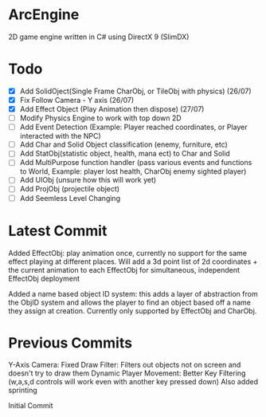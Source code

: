 # ArcEngine
2D game engine written in C# using DirectX 9 (SlimDX)

# Todo
- [x] Add SolidOject(Single Frame CharObj, or TileObj with physics) (26/07)
- [x] Fix Follow Camera - Y axis (26/07)
- [x] Add Effect Object (Play Animation then dispose) (27/07)
- [ ] Modify Physics Engine to work with top down 2D
- [ ] Add Event Detection (Example: Player reached coordinates, or Player interacted with the NPC)
- [ ] Add Char and Solid Object classification (enemy, furniture, etc)
- [ ] Add StatObj(statistic object, health, mana ect) to Char and Solid 
- [ ] Add MultiPurpose function handler (pass various events and functions to World, Example: player lost health, CharObj enemy sighted player)
- [ ] Add UIObj (unsure how this will work yet)
- [ ] Add ProjObj (projectile object)
- [ ] Add Seemless Level Changing

# Latest Commit
Added EffectObj: play animation once, currently no support for the same effect playing at different places.
Will add a 3d point list of 2d coordinates + the current animation to each EffectObj for simultaneous, independent EffectObj deployment

Added a name based object ID system: this adds a layer of abstraction from the ObjID system and allows the player to find an object based off a name they assign at creation.
Currently only supported by EffectObj and CharObj.

# Previous Commits
Y-Axis Camera: Fixed
Draw Filter: Filters out objects not on screen and doesn't try to draw them
Dynamic Player Movement: Better Key Filtering (w,a,s,d controls will work even with another key pressed down)
Also added sprinting

Initial Commit
